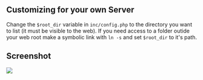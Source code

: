 Customizing for your own Server
--

Change the `$root_dir` variable in `inc/config.php` to the directory you want to list (it must be visible to the web). If you need access to a folder outide your web root make a symbolic link with `ln -s` and set `$root_dir` to it's path.


Screenshot
--

<img src="http://farm3.static.flickr.com/2756/4469882975_0340bbca4a_o.png" />